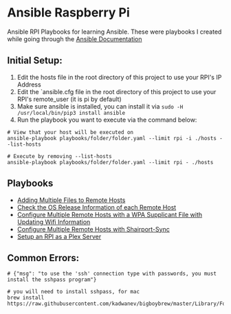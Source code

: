# Ansible Raspberry Pi

Ansible RPI Playbooks for learning Ansible. These were playbooks I created while going through the [Ansible Documentation](https://docs.ansible.com/)

## Initial Setup:

1. Edit the hosts file in the root directory of this project to use your RPI's IP Address
2. Edit the `ansible.cfg file in the root directory of this project to use your RPI's remote_user (it is pi by default)
3. Make sure ansible is installed, you can install it via `sudo -H /usr/local/bin/pip3 install ansible`
4. Run the playbook you want to execute via the command below:

```
# View that your host will be executed on
ansible-playbook playbooks/folder/folder.yaml --limit rpi -i ./hosts --list-hosts 

# Execute by removing --list-hosts
ansible-playbook playbooks/folder/folder.yaml --limit rpi - ./hosts

```

## Playbooks

- [Adding Multiple Files to Remote Hosts](https://github.com/BaReinhard/ansible_rpi/tree/master/playbooks/multiple-files)
- [Check the OS Release Information of each Remote Host](https://github.com/BaReinhard/ansible_rpi/tree/master/playbooks/os-release)
- [Configure Multiple Remote Hosts with a WPA Supplicant File with Updating Wifi Information](https://github.com/BaReinhard/ansible_rpi/tree/master/playbooks/wpa-init)
- [Configure Multiple Remote Hosts with Shairport-Sync](https://github.com/BaReinhard/ansible_rpi/tree/master/playbooks/shairport-sync-setup)
- [Setup an RPI as a Plex Server](https://github.com/BaReinhard/ansible_rpi/tree/master/playbooks/plex)

## Common Errors:

```
# {"msg": "to use the 'ssh' connection type with passwords, you must install the sshpass program"}

# you will need to install sshpass, for mac 
brew install https://raw.githubusercontent.com/kadwanev/bigboybrew/master/Library/Formula/sshpass.rb
```